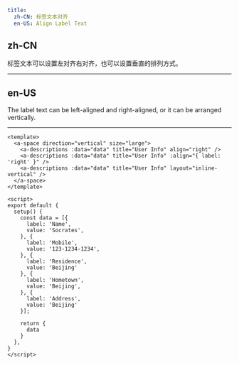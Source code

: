 ```yaml
title:
  zh-CN: 标签文本对齐
  en-US: Align Label Text
```

## zh-CN

标签文本可以设置左对齐右对齐，也可以设置垂直的排列方式。

---

## en-US

The label text can be left-aligned and right-aligned, or it can be arranged vertically.

---

```vue
<template>
  <a-space direction="vertical" size="large">
    <a-descriptions :data="data" title="User Info" align="right" />
    <a-descriptions :data="data" title="User Info" :align="{ label: 'right' }" />
    <a-descriptions :data="data" title="User Info" layout="inline-vertical" />
  </a-space>
</template>

<script>
export default {
  setup() {
    const data = [{
      label: 'Name',
      value: 'Socrates',
    }, {
      label: 'Mobile',
      value: '123-1234-1234',
    }, {
      label: 'Residence',
      value: 'Beijing'
    }, {
      label: 'Hometown',
      value: 'Beijing',
    }, {
      label: 'Address',
      value: 'Beijing'
    }];

    return {
      data
    }
  },
}
</script>
```
